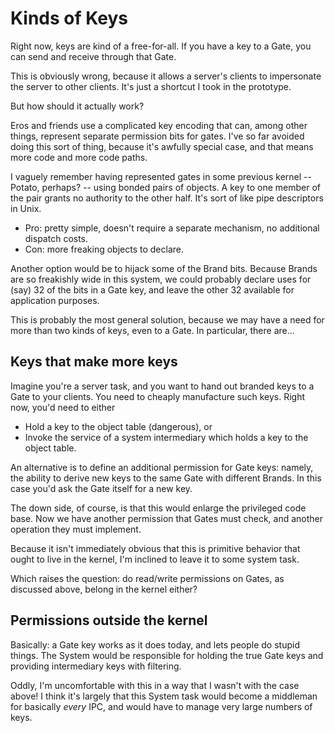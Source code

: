 Kinds of Keys
=============

Right now, keys are kind of a free-for-all.  If you have a key to a Gate, you
can send and receive through that Gate.

This is obviously wrong, because it allows a server's clients to impersonate the
server to other clients.  It's just a shortcut I took in the prototype.

But how should it actually work?

Eros and friends use a complicated key encoding that can, among other things,
represent separate permission bits for gates.  I've so far avoided doing this
sort of thing, because it's awfully special case, and that means more code and
more code paths.

I vaguely remember having represented gates in some previous kernel -- Potato,
perhaps? -- using bonded pairs of objects.  A key to one member of the pair
grants no authority to the other half.  It's sort of like pipe descriptors in
Unix.

- Pro: pretty simple, doesn't require a separate mechanism, no additional
  dispatch costs.
- Con: more freaking objects to declare.

Another option would be to hijack some of the Brand bits.  Because Brands are so
freakishly wide in this system, we could probably declare uses for (say) 32 of
the bits in a Gate key, and leave the other 32 available for application
purposes.

This is probably the most general solution, because we may have a need for more
than two kinds of keys, even to a Gate.  In particular, there are...

Keys that make more keys
------------------------

Imagine you're a server task, and you want to hand out branded keys to a Gate to
your clients.  You need to cheaply manufacture such keys.  Right now, you'd need
to either
- Hold a key to the object table (dangerous), or
- Invoke the service of a system intermediary which holds a key to the object
  table.

An alternative is to define an additional permission for Gate keys: namely, the
ability to derive new keys to the same Gate with different Brands.  In this case
you'd ask the Gate itself for a new key.

The down side, of course, is that this would enlarge the privileged code base.
Now we have another permission that Gates must check, and another operation they
must implement.

Because it isn't immediately obvious that this is primitive behavior that ought
to live in the kernel, I'm inclined to leave it to some system task.

Which raises the question: do read/write permissions on Gates, as discussed
above, belong in the kernel either?

Permissions outside the kernel
------------------------------

Basically: a Gate key works as it does today, and lets people do stupid things.
The System would be responsible for holding the true Gate keys and providing
intermediary keys with filtering.

Oddly, I'm uncomfortable with this in a way that I wasn't with the case above!
I think it's largely that this System task would become a middleman for
basically *every* IPC, and would have to manage very large numbers of keys.



